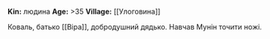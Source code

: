 **Kin:** людина
**Age:** >35
**Village:** [[Улоговина]]

Коваль, батько [[Віра]], добродушний дядько. Навчав Мунін точити ножі.